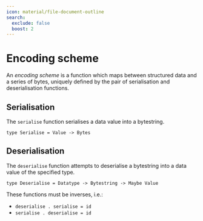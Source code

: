 ```yaml
---
icon: material/file-document-outline
search:
  exclude: false
  boost: 2
---
```


# Encoding scheme

An _encoding scheme_ is a function which maps between structured data and a series of bytes, uniquely defined by the pair of serialisation and deserialisation functions.

## Serialisation

The `serialise` function serialises a data value into a bytestring.

```
type Serialise = Value -> Bytes
```

## Deserialisation

The `deserialise` function attempts to deserialise a bytestring into a data value of the specified type.

```juvix
type Deserialise = Datatype -> Bytestring -> Maybe Value
```

These functions must be inverses, i.e.:

- `deserialise . serialise = id`
- `serialise . deserialise = id`